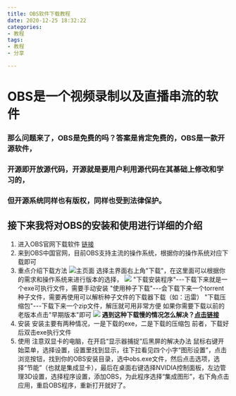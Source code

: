 ```yaml
---
title: OBS软件下载教程
date: 2020-12-25 18:32:22
categories:
- 教程
tags:
- 教程
- 分享

---
```

# OBS是一个视频录制以及直播串流的软件
### 那么问题来了，OBS是免费的吗？答案是肯定免费的，OBS是一款开源软件，
### 开源即开放源代码，开源就是要用户利用源代码在其基础上修改和学习的，
### 但开源系统同样也有版权，同样也受到法律保护。
## 接下来我将对OBS的安装和使用进行详细的介绍
1. 进入OBS官网下载软件 [链接](https://obsproject.com/zh-cn "OBS官网")
2. 来到OBS中国官网，目前OBS支持主流的操作系统，根据你的操作系统对应下载即可
3. 重点介绍下载方法
![主页面](https://cdn.jsdelivr.net/gh/a1046700338/a1046700338.github.io@2.0/images/obs1.jpg)
选择主界面右上角"下载"，在这里面可以根据你的需求和操作系统来进行版本的选择，
![](https://cdn.jsdelivr.net/gh/a1046700338/a1046700338.github.io@2.0/images/obs2.jpg)
"下载安装程序"---下载下来就是一个exe可执行文件，需要手动安装
"使用种子下载"---会下载下来一个torrent种子文件，需要再使用可以解析种子文件的下载器下载（如：迅雷）
"下载压缩包"---下载下来一个zip文件，解压就可用非常方便
如果你需要下载以前的老版本点击"早期版本"即可
![](https://cdn.jsdelivr.net/gh/a1046700338/a1046700338.github.io@2.0/images/obs3.jpg)
**遇到这种下载慢的情况怎么解决？[点击链接](http://a1046700338.github.io/2020/12/25/download-fangfa/)**
4. 安装
安装主要有两种情况，一是下载的exe，二是下载的压缩包
前者，下载好后双击exe执行文件
5. 使用
注意双显卡的电脑，在开启“显示器捕捉”后黑屏的解决办法
鼠标右键开始菜单，选择设置，设置里找到显示，往下拉看见四个小字“图形设置”，点击浏览按钮，找到你的OBS安装目录，选中obs.exe文件，然后点击选项，选择“节能”（也就是集成显卡），最后在桌面右键选择NVIDIA控制面板，左边管理3D设置，选择程序设置，添加OBS，为此程序选择“集成图形”，右下角点击应用，重启OBS程序，重新打开就好了。
<Vssue :title="$title" />